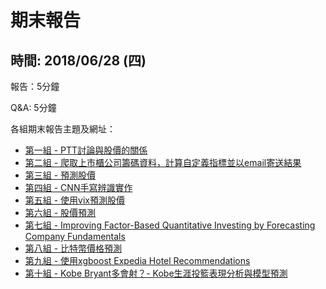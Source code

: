 # 期末報告

## 時間: 2018/06/28 (四) 

報告：5分鐘

Q&A: 5分鐘

各組期末報告主題及網址：

* [第一組 - PTT討論與股價的關係](https://github.com/kuo23/-/blob/master/README.md)
* [第二組 - 爬取上市櫃公司籌碼資料，計算自定義指標並以email寄送結果](https://github.com/Andy-Liu66/2018NSYSU-BigData/tree/master/Final%20report)
* [第三組 - 預測股價](https://github.com/chenminluo/2018NSYSUBigData/blob/master/README.md)
* [第四組 - CNN手寫辨識實作](https://github.com/alexlauforgithub/2018NSYSUBigData/tree/master/Final%20Project)
* [第五組 - 使用vix預測股價](https://github.com/xsy1215/BIG-DATA-ANALYTICS/blob/master/FINAL%20REPORT/destinty.md)
* [第六組 - 股價預測](https://github.com/AirvenWu/2018NSYSUBigData_M064810015/blob/master/Final-project.ipynb)
* [第七組 - Improving Factor-Based Quantitative Investing by Forecasting Company Fundamentals](https://github.com/ChenYiHua318/2018NSYSUBigData/blob/master/Final%20Project/Final%20Project/Final%20Project.md)
* [第八組 - 比特幣價格預測](https://github.com/vivian1725/HOMEWORK/blob/master/final_project.md)
* [第九組 - 使用xgboost Expedia Hotel Recommendations](https://github.com/jyunlin/2018Project_team9/blob/master/README.md)
* [第十組 - Kobe Bryant多會射？- Kobe生涯投籃表現分析與模型預測](https://github.com/efang55/2017FM615/blob/master/Final/README.md)
